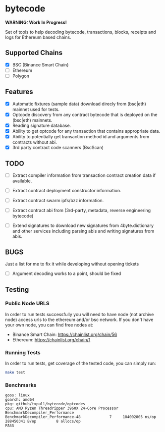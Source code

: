 # bytecode

**WARNING: Work In Progress!**

Set of tools to help decoding bytecode, transactions, blocks, receipts and logs for Ethereum based chains.


## Supported Chains

- [x] BSC (Binance Smart Chain)
- [ ] Ethereum
- [ ] Polygon

## Features

- [x] Automatic fixtures (sample data) download direcly from (bsc|eth) mainnet used for tests.
- [x] Optcode discovery from any contract bytecode that is deployed on the (bsc|eth) mainnets.
- [x] Reading signature database.
- [x] Ability to get optcode for any transaction that contains appropriate data.
- [x] Ability to potentially get transaction method id and arguments from contracts without abi.
- [x] 3rd party contract code scanners (BscScan)

## TODO

- [ ] Extract compiler information from transaction contract creation data if available.
- [ ] Extract contract deployment constructor information.
- [ ] Extract contract swarm ipfs/bzz information.
- [ ] Extract contract abi from (3rd-party, metadata, reverse engineering bytecode)
- [ ] Extend signatures to download new signatures from 4byte.dictionary and other services including parsing abis and writing signatures from abis.


## BUGS

Just a list for me to fix it while developing without opening tickets

- [ ] Argument decoding works to a point, should be fixed

## Testing

### Public Node URLS

In order to run tests successfully you will need to have node (not archive node) access urls to the
ethereum and/or bsc network. If you don't have your own node, you can find free nodes at:

- Binance Smart Chain: https://chainlist.org/chain/56
- Ethereum: https://chainlist.org/chain/1


### Running Tests

In order to run tests, get coverage of the tested code, you can simply run:

```sh
make test
```

### Benchmarks

```
goos: linux
goarch: amd64
pkg: github/txpull/bytecode/optcodes
cpu: AMD Ryzen Threadripper 3960X 24-Core Processor 
BenchmarkDecompiler_Performance
BenchmarkDecompiler_Performance-48    	       7	 184002805 ns/op	288450341 B/op	       8 allocs/op
PASS
```
